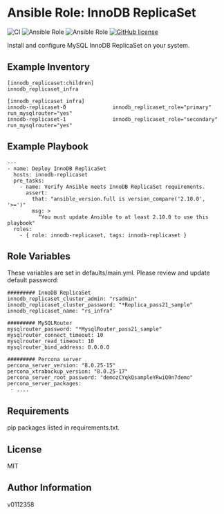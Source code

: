 
Ansible Role: InnoDB ReplicaSet
=========

![CI](https://github.com/v0112358/ansible-role-innodb-replicaset/actions/workflows/main.yml/badge.svg) ![Ansible Role](https://img.shields.io/ansible/role/55881) ![Ansible Role](https://img.shields.io/ansible/role/d/55881) [![GitHub license](https://img.shields.io/github/license/v0112358/ansible-role-innodb-replicaset)](https://github.com/v0112358/ansible-role-innodb-replicaset/blob/master/LICENSE.md)

Install and configure MySQL InnoDB ReplicaSet on your system.

Example Inventory
------------
```
[innodb_replicaset:children]
innodb_replicaset_infra

[innodb_replicaset_infra]
innodb-replicaset-0               innodb_replicaset_role="primary" run_mysqlrouter="yes"
innodb-replicaset-1               innodb_replicaset_role="secondary" run_mysqlrouter="yes"
```
Example Playbook
------------

```
---
- name: Deploy InnoDB ReplicaSet
  hosts: innodb-replicaset
  pre_tasks:
    - name: Verify Ansible meets InnoDB ReplicaSet requirements.
      assert:
        that: "ansible_version.full is version_compare('2.10.0', '>=')"
        msg: >
          "You must update Ansible to at least 2.10.0 to use this playbook"
  roles:
    - { role: innodb-replicaset, tags: innodb-replicaset }
```

Role Variables
--------------

These variables are set in defaults/main.yml. Please review and update default password:
```
######### InnoDB ReplicaSet
innodb_replicaset_cluster_admin: "rsadmin"
innodb_replicaset_cluster_password: "*Replica_pass21_sample"
innodb_replicaset_name: "rs_infra"

######### MySQLRouter
mysqlrouter_password: "*MysqlRouter_pass21_sample"
mysqlrouter_connect_timeout: 10
mysqlrouter_read_timeout: 10
mysqlrouter_bind_address: 0.0.0.0

######### Percona server
percona_server_version: "8.0.25-15"
percona_xtrabackup_version: "8.0.25-17"
percona_server_root_password: "demozCYqkQsampleYRwiQ0n7demo"
percona_server_packages:
 - ....
```

Requirements
------------

pip packages listed in requirements.txt.

License
-------

MIT

Author Information
------------------
v0112358
